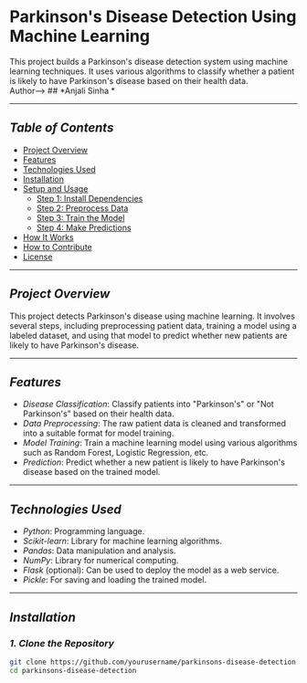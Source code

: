 # Parkinson's Disease Detection Using Machine Learning

This project builds a Parkinson's disease detection system using machine learning techniques. It uses various algorithms to classify whether a patient is likely to have Parkinson's disease based on their health data. <br> Author--> ## *Anjali Sinha *

---

## *Table of Contents*
- [Project Overview](#project-overview)
- [Features](#features)
- [Technologies Used](#technologies-used)
- [Installation](#installation)
- [Setup and Usage](#setup-and-usage)
  - [Step 1: Install Dependencies](#step-1-install-dependencies)
  - [Step 2: Preprocess Data](#step-2-preprocess-data)
  - [Step 3: Train the Model](#step-3-train-the-model)
  - [Step 4: Make Predictions](#step-4-make-predictions)
- [How It Works](#how-it-works)
- [How to Contribute](#how-to-contribute)
- [License](#license)

---

## *Project Overview*

This project detects Parkinson's disease using machine learning. It involves several steps, including preprocessing patient data, training a model using a labeled dataset, and using that model to predict whether new patients are likely to have Parkinson's disease.

---

## *Features*
- *Disease Classification*: Classify patients into "Parkinson's" or "Not Parkinson's" based on their health data.
- *Data Preprocessing*: The raw patient data is cleaned and transformed into a suitable format for model training.
- *Model Training*: Train a machine learning model using various algorithms such as Random Forest, Logistic Regression, etc.
- *Prediction*: Predict whether a new patient is likely to have Parkinson's disease based on the trained model.

---

## *Technologies Used*
- *Python*: Programming language.
- *Scikit-learn*: Library for machine learning algorithms.
- *Pandas*: Data manipulation and analysis.
- *NumPy*: Library for numerical computing.
- *Flask* (optional): Can be used to deploy the model as a web service.
- *Pickle*: For saving and loading the trained model.

---

## *Installation*

### *1. Clone the Repository*
```bash
git clone https://github.com/yourusername/parkinsons-disease-detection.git
cd parkinsons-disease-detection
